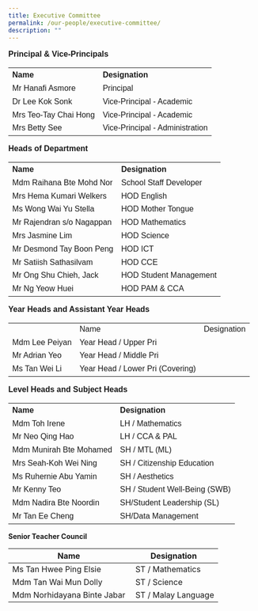 ```yaml
---
title: Executive Committee
permalink: /our-people/executive-committee/
description: ""
---
```

<p style="line-height:1.3; font-size:16px; font-family:Arial; text-align:justify;"><b>Principal & Vice-Principals</b></p>
<table>
<tr>
	<th style="line-height:1.3; font-size:16px; font-family:Arial; text-align:justify;">Name</th>
	<th style="line-height:1.3; font-size:16px; font-family:Arial; text-align:justify;">Designation</th>
</tr>
<tr>
	<td style="line-height:1.3; font-size:16px; font-family:Arial; text-align:justify;">Mr Hanafi Asmore</td> 
	<td style="line-height:1.3; font-size:16px; font-family:Arial; text-align:justify;">Principal</td>
</tr>
<tr>
	<td style="line-height:1.3; font-size:16px; font-family:Arial; text-align:justify;">Dr Lee Kok Sonk</td>
	<td style="line-height:1.3; font-size:16px; font-family:Arial; text-align:justify;">Vice-Principal - Academic</td>
</tr>
<tr>
	<td style="line-height:1.3; font-size:16px; font-family:Arial; text-align:justify;">Mrs Teo-Tay Chai Hong</td>
	<td style="line-height:1.3; font-size:16px; font-family:Arial; text-align:justify;">Vice-Principal - Academic</td>
</tr>
<tr>
	<td style="line-height:1.3; font-size:16px; font-family:Arial; text-align:justify;">Mrs Betty See</td>
	<td style="line-height:1.3; font-size:16px; font-family:Arial; text-align:justify;">Vice-Principal - Administration</td>
</tr></table>

<font style="line-height:1.3; font-size:16px; font-family:Arial; text-align:justify;"><b>Heads of Department</b></font><br>

<table>
<tr>
	<th style="line-height:1.3; font-size:16px; font-family:Arial; text-align:justify;">Name</th>
	<th style="line-height:1.3; font-size:16px; font-family:Arial; text-align:justify;">Designation</th>
</tr>
<tr>
	<td style="line-height:1.3; font-size:16px; font-family:Arial; text-align:justify;">Mdm Raihana Bte Mohd Nor</td>
	<td style="line-height:1.3; font-size:16px; font-family:Arial; text-align:justify;">School Staff Developer</td>
</tr>
<tr>
	<td style="line-height:1.3; font-size:16px; font-family:Arial; text-align:justify;">Mrs Hema Kumari Welkers</td>
	<td style="line-height:1.3; font-size:16px; font-family:Arial; text-align:justify;">HOD English</td>
</tr>
<tr>
	<td style="line-height:1.3; font-size:16px; font-family:Arial; text-align:justify;">Ms Wong Wai Yu Stella</td>
	<td style="line-height:1.3; font-size:16px; font-family:Arial; text-align:justify;">HOD Mother Tongue</td>
</tr>
<tr>
	<td style="line-height:1.3; font-size:16px; font-family:Arial; text-align:justify;">Mr Rajendran s/o Nagappan</td>
	<td style="line-height:1.3; font-size:16px; font-family:Arial; text-align:justify;">HOD Mathematics</td>
</tr>
<tr>
	<td style="line-height:1.3; font-size:16px; font-family:Arial; text-align:justify;">Mrs Jasmine Lim</td>
	<td style="line-height:1.3; font-size:16px; font-family:Arial; text-align:justify;">HOD Science</td>
</tr>
<tr>
	<td style="line-height:1.3; font-size:16px; font-family:Arial; text-align:justify;">Mr Desmond Tay Boon Peng</td>
	<td style="line-height:1.3; font-size:16px; font-family:Arial; text-align:justify;">HOD ICT</td>
</tr>
<tr>
	<td style="line-height:1.3; font-size:16px; font-family:Arial; text-align:justify;">Mr Satiish Sathasilvam</td>
	<td style="line-height:1.3; font-size:16px; font-family:Arial; text-align:justify;">HOD CCE</td>
</tr>
<tr>
	<td style="line-height:1.3; font-size:16px; font-family:Arial; text-align:justify;">Mr Ong Shu Chieh, Jack</td>
	<td style="line-height:1.3; font-size:16px; font-family:Arial; text-align:justify;">HOD Student Management</td>
</tr>
<tr>
	<td style="line-height:1.3; font-size:16px; font-family:Arial; text-align:justify;">Mr Ng Yeow Huei</td>
	<td style="line-height:1.3; font-size:16px; font-family:Arial; text-align:justify;">HOD PAM & CCA</td>
	</tr></table>

<font style="line-height:1.3; font-size:16px; font-family:Arial; text-align:justify;"><b>Year Heads and Assistant Year Heads</b></font><br>

<table>
<th>
	<td style="line-height:1.3; font-size:16px; font-family:Arial; text-align:justify;">Name</td>
	<td style="line-height:1.3; font-size:16px; font-family:Arial; text-align:justify;">Designation</td>
</th>
<tr>
	<td style="line-height:1.3; font-size:16px; font-family:Arial; text-align:justify;">Mdm Lee Peiyan</td>
	<td style="line-height:1.3; font-size:16px; font-family:Arial; text-align:justify;">Year Head / Upper Pri</td>
</tr>
<tr>
	<td style="line-height:1.3; font-size:16px; font-family:Arial; text-align:justify;">Mr Adrian Yeo</td>
	<td style="line-height:1.3; font-size:16px; font-family:Arial; text-align:justify;">Year Head / Middle Pri</td>
</tr>
<td style="line-height:1.3; font-size:16px; font-family:Arial; text-align:justify;">Ms Tan Wei Li</td>
<td style="line-height:1.3; font-size:16px; font-family:Arial; text-align:justify;">Year Head / Lower Pri (Covering)</td></tr></table>

<font  style="line-height:1.3; font-size:16px; font-family:Arial; text-align:justify;"><b> Level Heads and Subject Heads </b></font>

<table>
<tr>
<th style="line-height:1.3; font-size:16px; font-family:Arial; text-align:justify;">Name</th>
<th style="line-height:1.3; font-size:16px; font-family:Arial; text-align:justify;">Designation</th>
</tr>
<tr>
<td style="line-height:1.3; font-size:16px; font-family:Arial; text-align:justify;">Mdm Toh Irene</td>
<td style="line-height:1.3; font-size:16px; font-family:Arial; text-align:justify;">LH / Mathematics</td>
</tr>
<tr>
<td style="line-height:1.3; font-size:16px; font-family:Arial; text-align:justify;">Mr Neo Qing Hao</td>
<td style="line-height:1.3; font-size:16px; font-family:Arial; text-align:justify;">LH / CCA & PAL</td>
</tr>
<tr>
<td style="line-height:1.3; font-size:16px; font-family:Arial; text-align:justify;">Mdm Munirah Bte Mohamed</td>
<td style="line-height:1.3; font-size:16px; font-family:Arial; text-align:justify;">SH / MTL (ML)</td>
</tr>
<tr>
<td style="line-height:1.3; font-size:16px; font-family:Arial; text-align:justify;">Mrs Seah-Koh Wei Ning</td>
<td style="line-height:1.3; font-size:16px; font-family:Arial; text-align:justify;">SH / Citizenship Education</td>
</tr>
<tr>
<td style="line-height:1.3; font-size:16px; font-family:Arial; text-align:justify;">Ms Ruhernie Abu Yamin</td>
<td style="line-height:1.3; font-size:16px; font-family:Arial; text-align:justify;">SH / Aesthetics</td>
</tr>
<tr>
<td style="line-height:1.3; font-size:16px; font-family:Arial; text-align:justify;">Mr Kenny Teo</td>
<td style="line-height:1.3; font-size:16px; font-family:Arial; text-align:justify;">SH / Student Well-Being (SWB)</td>
</tr>
<tr>
<td style="line-height:1.3; font-size:16px; font-family:Arial; text-align:justify;">Mdm Nadira Bte Noordin</td>
<td style="line-height:1.3; font-size:16px; font-family:Arial; text-align:justify;">SH/Student Leadership (SL)</td>
</tr>
<tr>
<td style="line-height:1.3; font-size:16px; font-family:Arial; text-align:justify;">Mr Tan Ee Cheng</td>
<td style="line-height:1.3; font-size:16px; font-family:Arial; text-align:justify;">SH/Data Management</td>
</tr></table>

<b>Senior Teacher Council</b>


| Name | Designation |
| --- | --- |
| Ms Tan Hwee Ping Elsie |  ST / Mathematics |
| Mdm Tan Wai Mun Dolly  |  ST / Science |
| Mdm Norhidayana Binte Jabar |  ST / Malay Language |